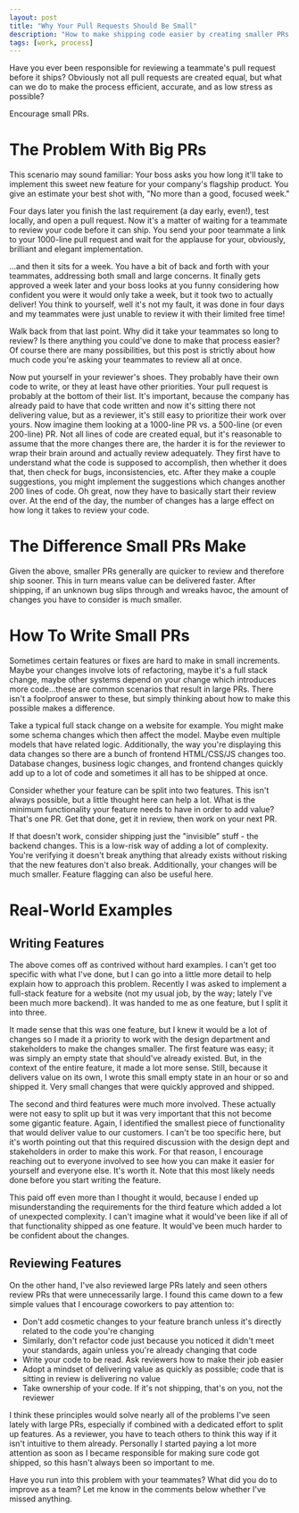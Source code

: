 ```yaml
---
layout: post
title: "Why Your Pull Requests Should Be Small"
description: "How to make shipping code easier by creating smaller PRs."
tags: [work, process]
---
```


Have you ever been responsible for reviewing a teammate's pull request before
it ships? Obviously not all pull requests are created equal, but what can we do
to make the process efficient, accurate, and as low stress as possible?

Encourage small PRs.

The Problem With Big PRs
========================

This scenario may sound familiar: Your boss asks you how long it'll take to
implement this sweet new feature for your company's flagship product. You give
an estimate your best shot with, "No more than a good, focused week."

Four days later you finish the last requirement (a day early, even!), test
locally, and open a pull request. Now it's a matter of waiting for a teammate
to review your code before it can ship. You send your poor teammate a link to
your 1000-line pull request and wait for the applause for your, obviously,
brilliant and elegant implementation.

...and then it sits for a week. You have a bit of back and forth with your
teammates, addressing both small and large concerns. It finally gets approved a
week later and your boss looks at you funny considering how confident you were
it would only take a week, but it took two to actually deliver! You think to
yourself, well it's not my fault, it was done in four days and my teammates
were just unable to review it with their limited free time!

Walk back from that last point. Why did it take your teammates so long to
review? Is there anything you could've done to make that process easier? Of
course there are many possibilities, but this post is strictly about how much
code you're asking your teammates to review all at once.

Now put yourself in your reviewer's shoes. They probably have their own code to
write, or they at least have other priorities. Your pull request is probably at
the bottom of their list. It's important, because the company has already paid
to have that code written and now it's sitting there not delivering value, but
as a reviewer, it's still easy to prioritize their work over yours. Now imagine
them looking at a 1000-line PR vs. a 500-line (or even 200-line) PR. Not all
lines of code are created equal, but it's reasonable to assume that the more
changes there are, the harder it is for the reviewer to wrap their brain around
and actually review adequately. They first have to understand what the code is
supposed to accomplish, then whether it does that, then check for bugs,
inconsistencies, etc. After they make a couple suggestions, you might implement
the suggestions which changes another 200 lines of code. Oh great, now they
have to basically start their review over. At the end of the day, the number of
changes has a large effect on how long it takes to review your code.

The Difference Small PRs Make
=============================

Given the above, smaller PRs generally are quicker to review and therefore
ship sooner. This in turn means value can be delivered faster. After shipping,
if an unknown bug slips through and wreaks havoc, the amount of changes
you have to consider is much smaller.

How To Write Small PRs
======================

Sometimes certain features or fixes are hard to make in small increments. Maybe
your changes involve lots of refactoring, maybe it's a full stack change, maybe
other systems depend on your change which introduces more code...these are
common scenarios that result in large PRs. There isn't a foolproof answer to
these, but simply thinking about how to make this possible makes a difference.

Take a typical full stack change on a website for example. You might make
some schema changes which then affect the model. Maybe even multiple models
that have related logic. Additionally, the way you're displaying this data
changes so there are a bunch of frontend HTML/CSS/JS changes too. Database
changes, business logic changes, and frontend changes quickly add up to a lot
of code and sometimes it all has to be shipped at once.

Consider whether your feature can be split into two features. This isn't always
possible, but a little thought here can help a lot. What is the minimum
functionality your feature needs to have in order to add value? That's one PR.
Get that done, get it in review, then work on your next PR.

If that doesn't work, consider shipping just the "invisible" stuff - the
backend changes. This is a low-risk way of adding a lot of complexity. You're
verifying it doesn't break anything that already exists without risking that
the new features don't also break. Additionally, your changes will be much
smaller. Feature flagging can also be useful here.

Real-World Examples
===================

Writing Features
----------------

The above comes off as contrived without hard examples. I can't get too
specific with what I've done, but I can go into a little more detail to help
explain how to approach this problem. Recently I was asked to implement a
full-stack feature for a website (not my usual job, by the way; lately I've
been much more backend). It was handed to me as one feature, but I split it into three.

It made sense that this was one feature, but I knew it would be a lot of
changes so I made it a priority to work with the design department and
stakeholders to make the changes smaller. The first feature was easy; it was
simply an empty state that should've already existed. But, in the context of
the entire feature, it made a lot more sense. Still, because it delivers value
on its own, I wrote this small empty state in an hour or so and shipped it.
Very small changes that were quickly approved and shipped.

The second and third features were much more involved. These actually were not
easy to split up but it was very important that this not become some gigantic
feature. Again, I identified the smallest piece of functionality that would
deliver value to our customers. I can't be too specific here, but it's worth
pointing out that this required discussion with the design dept and
stakeholders in order to make this work. For that reason, I encourage reaching
out to everyone involved to see how you can make it easier for yourself and
everyone else. It's worth it. Note that this most likely needs done before you
start writing the feature.

This paid off even more than I thought it would, because I ended up
misunderstanding the requirements for the third feature which added a lot of
unexpected complexity. I can't imagine what it would've been like if
all of that functionality shipped as one feature. It would've been much harder
to be confident about the changes.

Reviewing Features
------------------

On the other hand, I've also reviewed large PRs lately and seen others review
PRs that were unnecessarily large. I found this came down to a few simple
values that I encourage coworkers to pay attention to:

- Don't add cosmetic changes to your feature branch unless it's directly related to the code you're changing
- Similarly, don't refactor code just because you noticed it didn't meet your standards, again unless you're already changing that code
- Write your code to be read. Ask reviewers how to make their job easier
- Adopt a mindset of delivering value as quickly as possible; code that is sitting in review is delivering no value
- Take ownership of your code. If it's not shipping, that's on you, not the reviewer

I think these principles would solve nearly all of the problems I've seen
lately with large PRs, especially if combined with a dedicated effort to split
up features. As a reviewer, you have to teach others to think this way if it
isn't intuitive to them already. Personally I started paying a lot more
attention as soon as I became responsible for making sure code got shipped, so
this hasn't always been so important to me.

Have you run into this problem with your teammates? What did you do to improve
as a team? Let me know in the comments below whether I've missed anything.

